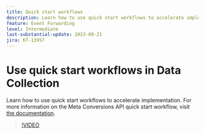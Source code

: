 ```yaml
---
title: Quick start workflows
description: Learn how to use quick start workflows to accelerate implementation.
feature: Event Forwarding
level: Intermediate
last-substantial-update: 2023-09-21
jira: KT-13957
---
```

# Use quick start workflows in Data Collection

Learn how to use quick start workflows to accelerate implementation. For more information on the Meta Conversions API quick start workflow, visit [the documentation](https://experienceleague.adobe.com/docs/experience-platform/tags/extensions/server/meta/overview.html?lang=en#quick-start).

>[!VIDEO](https://video.tv.adobe.com/v/3424500?learn=on)


